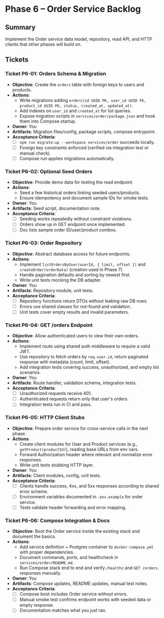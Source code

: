 # Phase 6 – Order Service Backlog

## Summary
Implement the Order service data model, repository, read API, and HTTP clients that other phases will build on.

## Tickets

### Ticket P6-01: Orders Schema & Migration
- **Objective**: Create the `orders` table with foreign keys to users and products.
- **Actions**:
  - Write migrations adding `orders(id UUID PK, user_id UUID FK, product_id UUID FK, status, created_at, updated_at)`.
  - Add indexes on `user_id` and `created_at` for list queries.
  - Expose migration scripts in `services/order/package.json` and hook them into Compose startup.
- **Owner**: You
- **Artifacts**: Migration files/config, package scripts, compose entrypoint.
- **Acceptance Criteria**:
  - [ ] `npm run migrate:up --workspace services/order` succeeds locally.
  - [ ] Foreign key constraints enforced (verified via integration test or manual check).
  - [ ] Compose run applies migrations automatically.

### Ticket P6-02: Optional Seed Orders
- **Objective**: Provide demo data for testing the read endpoint.
- **Actions**:
  - Seed a few historical orders linking seeded users/products.
  - Ensure idempotency and document sample IDs for smoke tests.
- **Owner**: You
- **Artifacts**: Seed script, documentation note.
- **Acceptance Criteria**:
  - [ ] Seeding works repeatedly without constraint violations.
  - [ ] Orders show up in GET endpoint once implemented.
  - [ ] Doc lists sample order ID/user/product combos.

### Ticket P6-03: Order Repository
- **Objective**: Abstract database access for future endpoints.
- **Actions**:
  - Implement `listOrdersByUser(userId, { limit, offset })` and `createOrder(orderData)` (creation used in Phase 7).
  - Handle pagination defaults and sorting by newest first.
  - Write unit tests mocking the DB adapter.
- **Owner**: You
- **Artifacts**: Repository module, unit tests.
- **Acceptance Criteria**:
  - [ ] Repository functions return DTOs without leaking raw DB rows.
  - [ ] Errors use shared classes for not-found and validation.
  - [ ] Unit tests cover empty results and invalid parameters.

### Ticket P6-04: GET /orders Endpoint
- **Objective**: Allow authenticated users to view their own orders.
- **Actions**:
  - Implement route using shared auth middleware to require a valid JWT.
  - Use repository to fetch orders by `req.user.id`, return paginated response with metadata (count, limit, offset).
  - Add integration tests covering success, unauthorized, and empty list scenarios.
- **Owner**: You
- **Artifacts**: Route handler, validation schema, integration tests.
- **Acceptance Criteria**:
  - [ ] Unauthorized requests receive 401.
  - [ ] Authenticated requests return only that user's orders.
  - [ ] Integration tests run in CI and pass.

### Ticket P6-05: HTTP Client Stubs
- **Objective**: Prepare order service for cross-service calls in the next phase.
- **Actions**:
  - Create client modules for User and Product services (e.g., `getProduct(productId)`), reading base URLs from env vars.
  - Forward Authorization header where relevant and normalize error responses.
  - Write unit tests stubbing HTTP layer.
- **Owner**: You
- **Artifacts**: Client modules, config, unit tests.
- **Acceptance Criteria**:
  - [ ] Clients handle success, 4xx, and 5xx responses according to shared error scheme.
  - [ ] Environment variables documented in `.env.example` for order service.
  - [ ] Tests validate header forwarding and error mapping.

### Ticket P6-06: Compose Integration & Docs
- **Objective**: Boot the Order service inside the existing stack and document the basics.
- **Actions**:
  - Add service definition + Postgres container to `docker-compose.yml` with proper dependencies.
  - Document commands, ports, and healthcheck in `services/order/README.md`.
  - Run Compose stack end to end and verify `/healthz` and `GET /orders` responses manually.
- **Owner**: You
- **Artifacts**: Compose updates, README updates, manual test notes.
- **Acceptance Criteria**:
  - [ ] Compose boot includes Order service without errors.
  - [ ] Manual smoke test confirms endpoint works with seeded data or empty response.
  - [ ] Documentation matches what you just ran.
